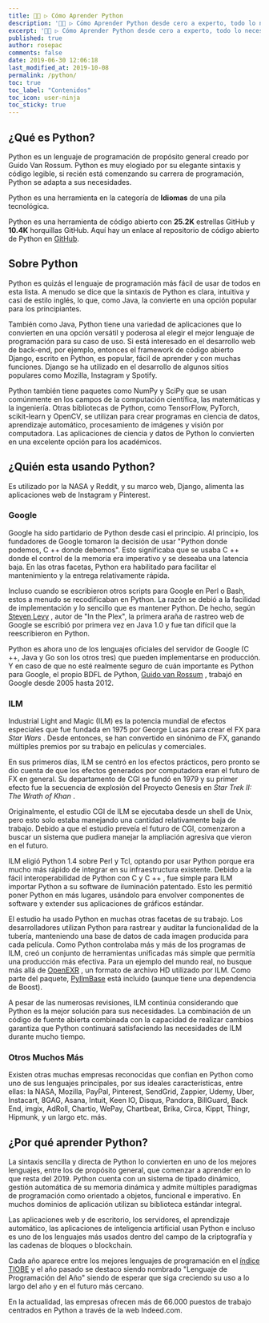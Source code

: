 ```yaml
---
title: 👨‍🚀 ▷ Cómo Aprender Python
description: '👨‍💻 ▷ Cómo Aprender Python desde cero a experto, todo lo necesario para ayudarte a convertirte en un profesional'
excerpt: '👨‍💻 ▷ Cómo Aprender Python desde cero a experto, todo lo necesario para ayudarte a convertirte en un profesional'
published: true
author: rosepac
comments: false
date: 2019-06-30 12:06:18
last_modified_at: 2019-10-08
permalink: /python/
toc: true
toc_label: "Contenidos"
toc_icon: user-ninja
toc_sticky: true
---
```


## ¿Qué es Python?

Python es un lenguaje de programación de propósito general creado por Guido Van Rossum. Python es muy elogiado por su elegante sintaxis y código legible, si recién está comenzando su carrera de programación, Python se adapta a sus necesidades.

Python es una herramienta en la categoría de **Idiomas** de una pila tecnológica.

Python es una herramienta de código abierto con **25.2K** estrellas GitHub y **10.4K** horquillas GitHub. Aquí hay un enlace al repositorio de código abierto de Python en [GitHub](https://github.com/python/cpython).

## Sobre Python

Python es quizás el lenguaje de programación más fácil de usar de todos en esta lista. A menudo se dice que la sintaxis de Python es clara, intuitiva y casi de estilo inglés, lo que, como Java, la convierte en una opción popular para los principiantes.

También como Java, Python tiene una variedad de aplicaciones que lo convierten en una opción versátil y poderosa al elegir el mejor lenguaje de programación para su caso de uso. Si está interesado en el desarrollo web de back-end, por ejemplo, entonces el framework de código abierto Django, escrito en Python, es popular, fácil de aprender y con muchas funciones. Django se ha utilizado en el desarrollo de algunos sitios populares como Mozilla, Instagram y Spotify.

Python también tiene paquetes como NumPy y SciPy que se usan comúnmente en los campos de la computación científica, las matemáticas y la ingeniería. Otras bibliotecas de Python, como TensorFlow, PyTorch, scikit-learn y OpenCV, se utilizan para crear programas en ciencia de datos, aprendizaje automático, procesamiento de imágenes y visión por computadora. Las aplicaciones de ciencia y datos de Python lo convierten en una excelente opción para los académicos.

## ¿Quién esta usando Python?

<!-- https://realpython.com/world-class-companies-using-python/ --> Es utilizado por la NASA y Reddit, y su marco web, Django, alimenta las aplicaciones web de Instagram y Pinterest.

### Google

Google ha sido partidario de Python desde casi el principio. Al principio, los fundadores de Google tomaron la decisión de usar "Python donde podemos, C ++ donde debemos". Esto significaba que se usaba C ++ donde el control de la memoria era imperativo y se deseaba una latencia baja. En las otras facetas, Python era habilitado para facilitar el mantenimiento y la entrega relativamente rápida.

Incluso cuando se escribieron otros scripts para Google en Perl o Bash, estos a menudo se recodificaban en Python. La razón se debió a la facilidad de implementación y lo sencillo que es mantener Python. De hecho, según [Steven Levy](http://www.stevenlevy.com/index.php/books/in-the-plex) , autor de "In the Plex", la primera araña de rastreo web de Google se escribió por primera vez en Java 1.0 y fue tan difícil que la reescribieron en Python.

Python es ahora uno de los lenguajes oficiales del servidor de Google (C ++, Java y Go son los otros tres) que pueden implementarse en producción. Y en caso de que no esté realmente seguro de cuán importante es Python para Google, el propio BDFL de Python, [Guido van Rossum](https://en.wikipedia.org/wiki/Guido_van_Rossum) , trabajó en Google desde 2005 hasta 2012.

<!--
- Facebook
- Instagram
- Spotify
- Quora
- Netflix
- Dropbox
- Reddit
-->

### ILM

Industrial Light and Magic (ILM) es la potencia mundial de efectos especiales que fue fundada en 1975 por George Lucas para crear el FX para *Star Wars* . Desde entonces, se han convertido en sinónimo de FX, ganando múltiples premios por su trabajo en películas y comerciales.

En sus primeros días, ILM se centró en los efectos prácticos, pero pronto se dio cuenta de que los efectos generados por computadora eran el futuro de FX en general. Su departamento de CGI se fundó en 1979 y su primer efecto fue la secuencia de explosión del Proyecto Genesis en *Star Trek II: The Wrath of Khan* .

Originalmente, el estudio CGI de ILM se ejecutaba desde un shell de Unix, pero esto solo estaba manejando una cantidad relativamente baja de trabajo. Debido a que el estudio preveía el futuro de CGI, comenzaron a buscar un sistema que pudiera manejar la ampliación agresiva que vieron en el futuro.

ILM eligió Python 1.4 sobre Perl y Tcl, optando por usar Python porque era mucho más rápido de integrar en su infraestructura existente. Debido a la fácil interoperabilidad de Python con C y C ++ , fue simple para ILM importar Python a su software de iluminación patentado. Esto les permitió poner Python en más lugares, usándolo para envolver componentes de software y extender sus aplicaciones de gráficos estándar.

El estudio ha usado Python en muchas otras facetas de su trabajo. Los desarrolladores utilizan Python para rastrear y auditar la funcionalidad de la tubería, manteniendo una base de datos de cada imagen producida para cada película. Como Python controlaba más y más de los programas de ILM, creó un conjunto de herramientas unificadas más simple que permitía una producción más efectiva. Para un ejemplo del mundo real, no busque más allá de [OpenEXR](http://www.openexr.com/index.html) , un formato de archivo HD utilizado por ILM. Como parte del paquete, [PyIlmBase](https://github.com/openexr/openexr/tree/develop/PyIlmBase) está incluido (aunque tiene una dependencia de Boost).

A pesar de las numerosas revisiones, ILM continúa considerando que Python es la mejor solución para sus necesidades. La combinación de un código de fuente abierta combinada con la capacidad de realizar cambios garantiza que Python continuará satisfaciendo las necesidades de ILM durante mucho tiempo.

### Otros Muchos Más

Existen otras muchas empresas reconocidas que confian en Python como uno de sus lenguajes principales, por sus ideales características, entre ellas: la NASA, Mozilla, PayPal, Pinterest, SendGrid, Zappier, Udemy, Uber, Instacart, 8GAG, Asana, Intuit, Keen IO, Disqus, Pandora, BillGuard, Back End, imgix, AdRoll, Chartio, WePay, Chartbeat, Brika, Circa, Kippt, Thingr, Hipmunk, y un largo etc. más.

## ¿Por qué aprender Python?

La sintaxis sencilla y directa de Python lo convierten en uno de los mejores lenguajes, entre los de propósito general, que comenzar a aprender en lo que resta del 2019. Python cuenta con un sistema de tipado dinámico, gestión automática de su memoria dinámica y admite múltiples paradigmas de programación como orientado a objetos, funcional e imperativo. En muchos dominios de aplicación utilizan su biblioteca estándar integral.

Las aplicaciones web y de escritorio, los servidores, el aprendizaje automático, las aplicaciones de inteligencia artificial usan Python e incluso es uno de los lenguajes más usados dentro del campo de la criptografía  y las cadenas de bloques o blockchain.

Cada año aparece entre los mejores lenguajes de programación en el [índice TIOBE](https://www.tiobe.com/tiobe-index/) y el año pasado se destaco siendo nombrado "Lenguaje de Programación del Año" siendo de esperar que siga creciendo su uso a lo largo del año y en el futuro más cercano.

En la actualidad, las empresas ofrecen más de 66.000 puestos de trabajo centrados en Python a través de la web Indeed.com.